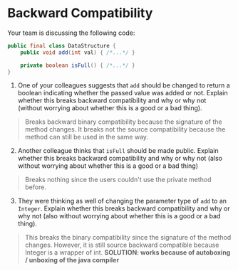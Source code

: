 # Backward Compatibility

Your team is discussing the following code:

```java
public final class DataStructure {
    public void add(int val) { /*...*/ }

    private boolean isFull() { /*...*/ }
}
```

1) One of your colleagues suggests that `add` should be changed to return a boolean indicating whether the passed value
   was added or not. Explain whether this breaks backward compatibility and why or why not (without worrying about
   whether this is a good or a bad thing).

> Breaks backward binary compatibility because the signature of the method changes. It breaks not the source compatibility
> because the method can still be used in the same way. 

2) Another colleague thinks that `isFull` should be made public. Explain whether this breaks backward compatibility
   and why or why not (also without worrying about whether this is a good or a bad thing)

> Breaks nothing since the users couldn't use the private method before. 

3) They were thinking as well of changing the parameter type of `add` to an `Integer`. Explain whether this breaks
   backward compatibility and why or why not (also without worrying about whether this is a good or a bad thing).

> This breaks the binary compatibility since the signature of the method changes. However, it is still source backward 
> compatible because Integer is a wrapper of int. **SOLUTION: works because of autoboxing / unboxing of the java compiler**


